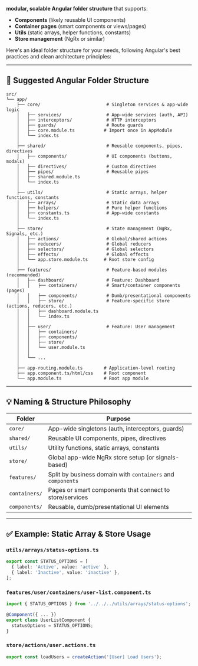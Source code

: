  **modular, scalable Angular folder structure** that supports:

- **Components** (likely reusable UI components)
- **Container pages** (smart components or views/pages)
- **Utils** (static arrays, helper functions, constants)
- **Store management** (NgRx or similar)

Here's an ideal folder structure for your needs, following Angular's best practices and clean architecture principles:

---

## 📁 Suggested Angular Folder Structure

```
src/
└── app/
    ├── core/                         # Singleton services & app-wide logic
    │   ├── services/                 # App-wide services (auth, API)
    │   ├── interceptors/             # HTTP interceptors
    │   ├── guards/                   # Route guards
    │   ├── core.module.ts           # Import once in AppModule
    │   └── index.ts
    │
    ├── shared/                       # Reusable components, pipes, directives
    │   ├── components/               # UI components (buttons, modals)
    │   ├── directives/               # Custom directives
    │   ├── pipes/                    # Reusable pipes
    │   ├── shared.module.ts
    │   └── index.ts
    │
    ├── utils/                        # Static arrays, helper functions, constants
    │   ├── arrays/                   # Static data arrays
    │   ├── helpers/                  # Pure helper functions
    │   ├── constants.ts              # App-wide constants
    │   └── index.ts
    │
    ├── store/                        # State management (NgRx, Signals, etc.)
    │   ├── actions/                  # Global/shared actions
    │   ├── reducers/                 # Global reducers
    │   ├── selectors/                # Global selectors
    │   ├── effects/                  # Global effects
    │   └── app.store.module.ts      # Root store config
    │
    ├── features/                     # Feature-based modules (recommended)
    │   ├── dashboard/                # Feature: Dashboard
    │   │   ├── containers/           # Smart/container components (pages)
    │   │   ├── components/           # Dumb/presentational components
    │   │   ├── store/                # Feature-specific store (actions, reducers, etc.)
    │   │   ├── dashboard.module.ts
    │   │   └── index.ts
    │   │
    │   ├── user/                     # Feature: User management
    │   │   ├── containers/
    │   │   ├── components/
    │   │   ├── store/
    │   │   └── user.module.ts
    │   │
    │   └── ...
    │
    ├── app-routing.module.ts        # Application-level routing
    ├── app.component.ts/html/css    # Root component
    └── app.module.ts                # Root app module
```

---

## 💡 Naming & Structure Philosophy

| Folder          | Purpose                                               |
|-----------------|--------------------------------------------------------|
| `core/`         | App-wide singletons (auth, interceptors, guards)       |
| `shared/`       | Reusable UI components, pipes, directives              |
| `utils/`        | Utility functions, static arrays, constants            |
| `store/`        | Global app-wide NgRx store setup (or signals-based)    |
| `features/`     | Split by business domain with `containers` and `components` |
| `containers/`   | Pages or smart components that connect to store/services |
| `components/`   | Reusable, dumb/presentational UI elements              |

---

## ✅ Example: Static Array & Store Usage

### `utils/arrays/status-options.ts`
```ts
export const STATUS_OPTIONS = [
  { label: 'Active', value: 'active' },
  { label: 'Inactive', value: 'inactive' },
];
```

### `features/user/containers/user-list.component.ts`
```ts
import { STATUS_OPTIONS } from '../../../utils/arrays/status-options';

@Component({ ... })
export class UserListComponent {
  statusOptions = STATUS_OPTIONS;
}
```

### `store/actions/user.actions.ts`
```ts
export const loadUsers = createAction('[User] Load Users');
```
